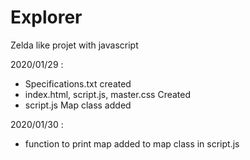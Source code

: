 # Explorer
Zelda like projet with javascript

2020/01/29 :
+ Specifications.txt created
+ index.html, script.js, master.css Created
+ script.js Map class added

2020/01/30 :

+ function to print map added to map class in script.js
